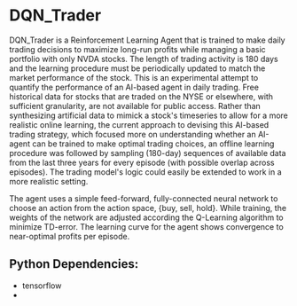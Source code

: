 # DQN_Trader

DQN_Trader is a Reinforcement Learning Agent that is trained to make daily trading decisions to maximize long-run profits while managing a basic portfolio with only NVDA stocks. The length of trading activity is 180 days and the learning procedure must be periodically updated to match the market performance of the stock. This is an experimental attempt to quantify the performance of an AI-based agent in daily trading. Free historical data for stocks that are traded on the NYSE or elsewhere, with sufficient granularity, are not available for public access. Rather than synthesizing artificial data to mimick a stock's timeseries to allow for a more realistic online learning, the current approach to devising this AI-based trading strategy, which focused more on understanding whether an AI-agent can be trained to make optimal trading choices, an offline learning procedure was followed by sampling (180-day) sequences of available data from the last three years for every episode (with possible overlap across episodes). The trading model's logic could easily be extended to work in a more realistic setting.

The agent uses a simple feed-forward, fully-connected neural network to choose an action from the action space, {buy, sell, hold}. While training, the weights of the network are adjusted according the Q-Learning algorithm to minimize TD-error. The learning curve for the agent shows convergence to near-optimal profits per episode. 

Python Dependencies:
-------------------
- tensorflow
- 

